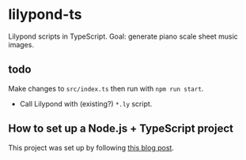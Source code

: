 # lilypond-ts

Lilypond scripts in TypeScript. Goal: generate piano scale sheet music images.

## todo

Make changes to `src/index.ts` then run with `npm run start`.

* Call Lilypond with (existing?) `*.ly` script.

## How to set up a Node.js + TypeScript project

This project was set up by following [this blog post](https://khalilstemmler.com/blogs/typescript/node-starter-project/).